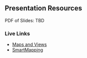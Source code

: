 ## Presentation Resources

PDF of Slides: TBD

### Live Links

- [Maps and Views](https://lboyd93.github.io/User-Conference-Presentations/2022/programming-patterns/maps-views)
- [SmartMapping](https://lboyd93.github.io/User-Conference-Presentations/2022/programming-patterns/smartmapping)